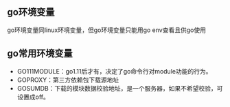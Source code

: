## go环境变量

go环境变量同linux环境变量，但go环境变量只能用go env查看且供go使用

## go常用环境变量

* GO111MODULE：go1.11后才有，决定了go命令行对module功能的行为。
* GOPROXY：第三方依赖包下载源地址
* GOSUMDB：下载的模块数据校验地址，是一个服务器，如果不希望校验，可设置成off。
